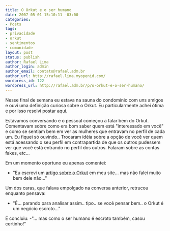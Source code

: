 ```yaml
---
title: O Orkut e o ser humano
date: 2007-05-01 15:10:11 -03:00
categories:
- Posts
tags:
- privacidade
- orkut
- sentimentos
- comunidade
layout: post
status: publish
author: Rafael Lima
author_login: admin
author_email: contato@rafael.adm.br
author_url: http://rafael.lima.myopenid.com/
wordpress_id: 122
wordpress_url: http://rafael.adm.br/p/o-orkut-e-o-ser-humano/
---
```


Nesse final de semana eu estava na sauna do condom&iacute;nio com uns amigos e ouvi uma defini&ccedil;&atilde;o curiosa sobre o Orkut. Eu particularmente achei &oacute;tima e por isso resolvi postar aqui.

Est&aacute;vamos conversando e o pessoal come&ccedil;ou a falar bem do Orkut. Comentavam sobre como era bom saber quem est&aacute; "interessado em voc&ecirc;" e como se sentiam bem em ver as mulheres que entravam no perfil de cada um.
Eu fiquei s&oacute; ouvindo.. Trocaram id&eacute;ia sobre a op&ccedil;&atilde;o de voc&ecirc; ver quem est&aacute; acessando o seu perfil em contrapartida de que os outros pudessem ver que voc&ecirc; est&aacute; entrando no perfil dos outros. Falaram sobre as contas fakes, etc...

Em um momento oportuno eu apenas comentei:
- "Eu escrevi um <a href="http://rafael.adm.br/p/o-sentido-do-orkut/">artigo sobre o Orkut</a> em meu site... mas n&atilde;o falei muito bem dele n&atilde;o..." 

Um dos caras, que falava empolgado na conversa anterior, retrucou enquanto pensava:
- "&Eacute;... parando para analisar assim.. tipo.. se voc&ecirc; pensar bem.. o Orkut &eacute; um neg&oacute;cio escroto..."

E concluiu:
-"... mas como o ser humano &eacute; escroto tamb&eacute;m, casou certinho!"
